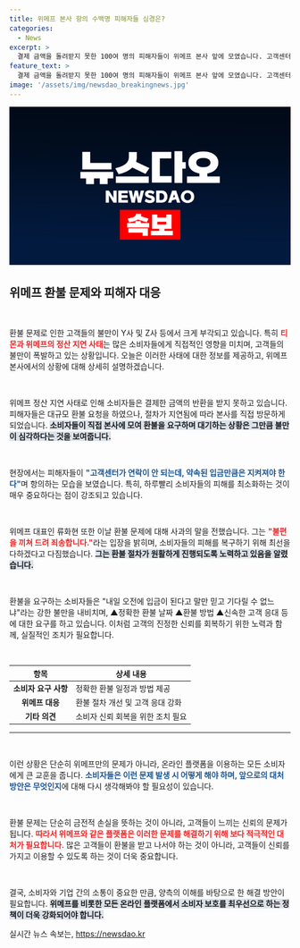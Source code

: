 ```yaml
---
title: 위메프 본사 항의 수백명 피해자들 심경은?
categories:
  - News
excerpt: >
  결제 금액을 돌려받지 못한 100여 명의 피해자들이 위메프 본사 앞에 모였습니다. 고객센터의 무응답에 불만을 토하며 환불을 요구하는 이들은 긴박한 상황을 호소하고 있습니다. 류화현 대표는 사과하며 해결 방안을 모색 중입니다. 당신도 이 사태의 전말이 궁금하지 않으신가요?
feature_text: >
  결제 금액을 돌려받지 못한 100여 명의 피해자들이 위메프 본사 앞에 모였습니다. 고객센터의 무응답에 불만을 토하며 환불을 요구하는 이들은 긴박한 상황을 호소하고 있습니다. 류화현 대표는 사과하며 해결 방안을 모색 중입니다. 당신도 이 사태의 전말이 궁금하지 않으신가요?
image: '/assets/img/newsdao_breakingnews.jpg'
---
```


<p><img src="/assets/img/newsdao_breakingnews.jpg" alt="cryptoinkorea 속보" /></p>

<h2 data-ke-size="size26">위메프 환불 문제와 피해자 대응</h2>

<p data-ke-size="size16">&nbsp;</p>

<p>환불 문제로 인한 고객들의 불만이 Y사 및 Z사 등에서 크게 부각되고 있습니다. 특히 <b><span style="color: #ee2323;">티몬과 위메프의 정산 지연 사태</span></b>는 많은 소비자들에게 직접적인 영향을 미치며, 고객들의 불만이 폭발하고 있는 상황입니다. 오늘은 이러한 사태에 대한 정보를 제공하고, 위메프 본사에서의 상황에 대해 상세히 설명하겠습니다.</p>

<p data-ke-size="size16">&nbsp;</p>

<p>위메프 정산 지연 사태로 인해 소비자들은 결제한 금액의 반환을 받지 못하고 있습니다. 피해자들은 대규모 환불 요청을 하였으나, 절차가 지연됨에 따라 본사를 직접 방문하게 되었습니다. <b><span style="background-color: #21538527;">소비자들이 직접 본사에 모여 환불을 요구하며 대기하는 상황은 그만큼 불만이 심각하다는 것을 보여줍니다.</span></b></p>

<p data-ke-size="size16">&nbsp;</p>

<p>현장에서는 피해자들이 <b><span style="color: #1a5490;">"고객센터가 연락이 안 되는데, 약속된 입금만큼은 지켜져야 한다"</span></b>며 항의하는 모습을 보였습니다. 특히, 하루빨리 소비자들의 피해를 최소화하는 것이 매우 중요하다는 점이 강조되고 있습니다.</p>

<p data-ke-size="size16">&nbsp;</p>

<p>위메프 대표인 류화현 또한 이날 환불 문제에 대해 사과의 말을 전했습니다. 그는 <b><span style="color: #ee2323;">"불편을 끼쳐 드려 죄송합니다."</span></b>라는 입장을 밝히며, 소비자들의 피해를 복구하기 위해 최선을 다하겠다고 다짐했습니다. <b><span style="background-color: #21538527;">그는 환불 절차가 원활하게 진행되도록 노력하고 있음을 알렸습니다.</span></b></p>

<p data-ke-size="size16">&nbsp;</p>

<p>환불을 요구하는 소비자들은 "내일 오전에 입금이 된다고 말만 믿고 기다릴 수 없느냐"라는 강한 불만을 내비치며, ▲정확한 환불 날짜 ▲환불 방법 ▲신속한 고객 응대 등에 대한 요구를 하고 있습니다. 이처럼 고객의 진정한 신뢰를 회복하기 위한 노력과 함께, 실질적인 조치가 필요합니다. </p>

<p data-ke-size="size16">&nbsp;</p>

<table style="width: 100%; border-collapse: collapse;">
    <thead>
        <tr>
            <th style="text-align: center;">항목</th>
            <th style="text-align: center;">상세 내용</th>
        </tr>
    </thead>
    <tbody>
        <tr>
            <td style="text-align: center; height: 17px;"><b>소비자 요구 사항</b></td>
            <td style="text-align: left;">정확한 환불 일정과 방법 제공</td>
        </tr>
        <tr>
            <td style="text-align: center; height: 17px;"><b>위메프 대응</b></td>
            <td style="text-align: left;">환불 절차 개선 및 고객 응대 강화</td>
        </tr>
        <tr>
            <td style="text-align: center; height: 17px;"><b>기타 의견</b></td>
            <td style="text-align: left;">소비자 신뢰 회복을 위한 조치 필요</td>
        </tr>
    </tbody>
</table>

<hr>

<p data-ke-size="size16">&nbsp;</p>

<p>이런 상황은 단순히 위메프만의 문제가 아니라, 온라인 플랫폼을 이용하는 모든 소비자에게 큰 교훈을 줍니다. <b><span style="color: #1a5490;">소비자들은 이런 문제 발생 시 어떻게 해야 하며, 앞으로의 대처 방안은 무엇인지</span></b>에 대해 다시 생각해봐야 할 필요성이 있습니다.</p>

<p data-ke-size="size16">&nbsp;</p>

<p>환불 문제는 단순히 금전적 손실을 뜻하는 것이 아니라, 고객들이 느끼는 신뢰의 문제가 됩니다. <b><span style="color: #ee2323;">따라서 위메프와 같은 플랫폼은 이러한 문제를 해결하기 위해 보다 적극적인 대처가 필요합니다.</span></b> 많은 고객들이 환불을 받고 나서야 하는 것이 아니라, 고객들이 신뢰를 가지고 이용할 수 있도록 하는 것이 더욱 중요합니다. </p>

<p data-ke-size="size16">&nbsp;</p>

<p>결국, 소비자와 기업 간의 소통이 중요한 만큼, 양측의 이해를 바탕으로 한 해결 방안이 필요합니다. <b><span style="background-color: #21538527;">위메프를 비롯한 모든 온라인 플랫폼에서 소비자 보호를 최우선으로 하는 정책이 더욱 강화되어야 합니다.</span></b> </p>
실시간 뉴스 속보는, <a href="https://newsdao.kr" rel="dofollow">https://newsdao.kr</a>



